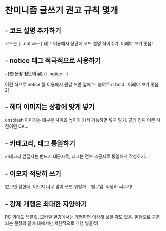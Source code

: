 # 찬미니즘 글쓰기 권고 규칙 몇개

## - 코드 설명 추가하기
코드는 {: .notice--} 태그 이용해서 상단에 코드 설명 적어주기. 이래야 보기 좋음!

## - notice 태그 적극적으로 사용하기
**- [한 문장 정도의 글]**
{: .notice--} 

이런 식으로 notice 를 이용해서 뭔갈 쓰면 앞에 '-' 붙여주고 bold . 이래야 보기 좋음 2! 

## - 헤더 이미지는 상황에 맞게 넣기
unsplash 이미지는 대부분 사이즈 높이가 커서 가능하면 넣지 말기. 근데 진짜 이쁜 사진이면 OK...

## - 카테고리, 태그 통일하기
카테고리 앞글자는 반드시 대문자로, 태그는 전부 소문자로 통일해서 작성하기.

## - 이모지 적당히 쓰기
없으면 휑한데, 이모지 너무 많이 쓰면 뭐랄까... 별로임. 적당히 써주기!

## - 강제 개행은 최대한 지양하기
PC 외에도 태블릿, 모바일 환경에서는 개행하면 이상해 보일 때도 있음.
온점으로 구분되는 문장의 끝에 대해서만 제한적으로 개행 넣을것!
